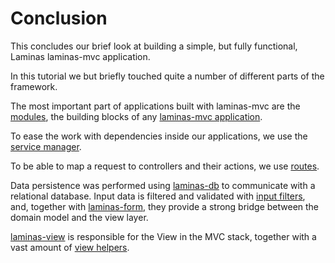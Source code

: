 # Conclusion

This concludes our brief look at building a simple, but fully functional,
Laminas laminas-mvc application.

In this tutorial we but briefly touched quite a number of different parts of the
framework.

The most important part of applications built with laminas-mvc are the
[modules](https://docs.laminas.dev/laminas-modulemanager/intro/), the
building blocks of any [laminas-mvc application](https://docs.laminas.dev/laminas-mvc/quick-start/).

To ease the work with dependencies inside our applications, we use the
[service manager](https://docs.laminas.dev/laminas-servicemanager/).

To be able to map a request to controllers and their actions, we use
[routes](https://docs.laminas.dev/laminas-router/routing/).

Data persistence was performed using
[laminas-db](https://docs.laminas.dev/laminas-db/adapter/) to communicate with
a relational database. Input data is filtered and validated with [input
filters](https://docs.laminas.dev/laminas-inputfilter/intro/),
and, together with [laminas-form](https://docs.laminas.dev/laminas-form/intro/),
they provide a strong bridge between the domain model and the view layer.

[laminas-view](https://docs.laminas.dev/laminas-view/quick-start/) is
responsible for the View in the MVC stack, together with a vast amount of
[view helpers](https://docs.laminas.dev/laminas-view/helpers/intro/).
